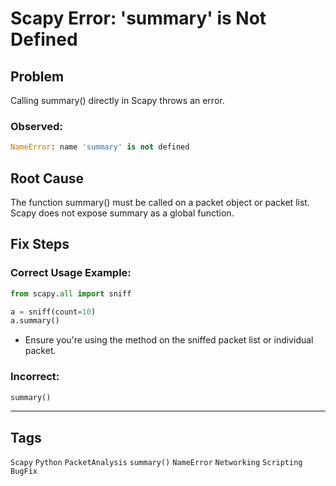 # Scapy Error: 'summary' is Not Defined

## Problem
Calling summary() directly in Scapy throws an error.

### Observed:
```python
NameError: name 'summary' is not defined
```

## Root Cause
The function summary() must be called on a packet object or packet list. Scapy does not expose summary as a global function.

## Fix Steps

### Correct Usage Example:
```python
from scapy.all import sniff

a = sniff(count=10)
a.summary()
```

- Ensure you're using the method on the sniffed packet list or individual packet.

### Incorrect:
```python
summary()
```

---

## Tags  

`Scapy` `Python` `PacketAnalysis` `summary()` `NameError` `Networking` `Scripting` `BugFix`
